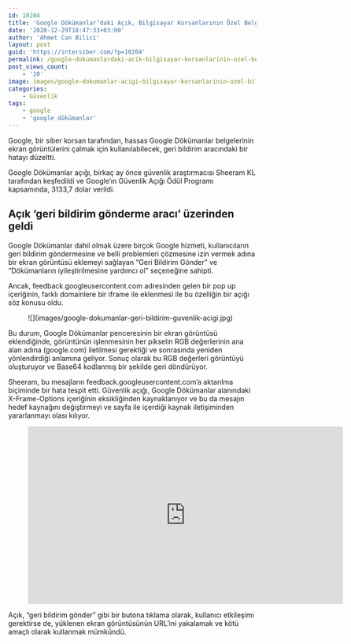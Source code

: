 ```yaml
---
id: 10204
title: 'Google Dökümanlar’daki Açık, Bilgisayar Korsanlarının Özel Belgeleri Görmesine İzin Verebilirdi'
date: '2020-12-29T18:47:33+03:00'
author: 'Ahmet Can Bilici'
layout: post
guid: 'https://intersiber.com/?p=10204'
permalink: /google-dokumanlardaki-acik-bilgisayar-korsanlarinin-ozel-belgeleri-gormesine-izin-verebilirdi/
post_views_count:
    - '20'
image: images/google-dokumanlar-acigi-bilgisayar-korsanlarinin-ozel-bilgileri-gormesine-izin-verebilirdi.jpg
categories:
    - Güvenlik
tags:
    - google
    - 'google dökümanlar'
---
```


Google, bir siber korsan tarafından, hassas Google Dökümanlar belgelerinin ekran görüntülerini çalmak için kullanılabilecek, geri bildirim aracındaki bir hatayı düzeltti.

Google Dökümanlar açığı, birkaç ay önce güvenlik araştırmacısı Sheeram KL tarafından keşfedildi ve Google’ın Güvenlik Açığı Ödül Programı kapsamında, 3133,7 dolar verildi.

## Açık ‘geri bildirim gönderme aracı’ üzerinden geldi

Google Dökümanlar dahil olmak üzere birçok Google hizmeti, kullanıcıların geri bildirim göndermesine ve belli problemleri çözmesine izin vermek adına bir ekran görüntüsü eklemeyi sağlayan “Geri Bildirim Gönder” ve “Dökümanların iyileştirilmesine yardımcı ol” seçeneğine sahipti.

Ancak, feedback.googleusercontent.com adresinden gelen bir pop up içeriğinin, farklı domainlere bir iframe ile eklenmesi ile bu özelliğin bir açığı söz konusu oldu.

<figure class="wp-block-image size-large">![](images/google-dokumanlar-geri-bildirim-guvenlik-acigi.jpg)</figure>Bu durum, Google Dökümanlar penceresinin bir ekran görüntüsü eklendiğinde, görüntünün işlenmesinin her pikselin RGB değerlerinin ana alan adına (google.com) iletilmesi gerektiği ve sonrasında yeniden yönlendirdiği anlamına geliyor. Sonuç olarak bu RGB değerleri görüntüyü oluşturuyor ve Base64 kodlanmış bir şekilde geri döndürüyor.

Sheeram, bu mesajların feedback.googleusercontent.com’a aktarılma biçiminde bir hata tespit etti. Güvenlik açığı, Google Dökümanlar alanındaki X-Frame-Options içeriğinin eksikliğinden kaynaklanıyor ve bu da mesajın hedef kaynağını değiştirmeyi ve sayfa ile içerdiği kaynak iletişiminden yararlanmayı olası kılıyor.

<figure class="wp-block-embed-youtube wp-block-embed is-type-video is-provider-youtube wp-embed-aspect-16-9 wp-has-aspect-ratio"><div class="wp-block-embed__wrapper"><span class="embed-youtube" style="text-align:center; display: block;"><iframe allowfullscreen="true" class="youtube-player" height="360" src="https://www.youtube.com/embed/isM-BXj4_80?version=3&rel=1&fs=1&autohide=2&showsearch=0&showinfo=1&iv_load_policy=1&wmode=transparent" style="border:0;" width="640"></iframe></span></div></figure>Açık, “geri bildirim gönder” gibi bir butona tıklama olarak, kullanıcı etkileşimi gerektirse de, yüklenen ekran görüntüsünün URL’ini yakalamak ve kötü amaçlı olarak kullanmak mümkündü.